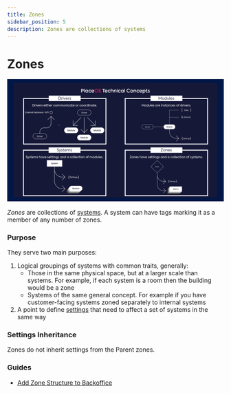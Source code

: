 ```yaml
---
title: Zones
sidebar_position: 5
description: Zones are collections of systems
---
```


# Zones

![](<../../.gitbook/assets/Jon's general slide deck.png>)

_Zones_ are collections of [systems](systems.md). A system can have tags marking it as a member of any number of zones.

### Purpose

They serve two main purposes:

1. Logical groupings of systems with common traits, generally:
   * Those in the same physical space, but at a larger scale than systems. For example, if each system is a room then the building would be a zone
   * Systems of the same general concept. For example if you have customer-facing systems zoned separately to internal systems
2. A point to define [settings](settings.md) that need to affect a set of systems in the same way

### Settings Inheritance

Zones do not inherit settings from the Parent zones.

### Guides

* [Add Zone Structure to Backoffice](../../tutorials/backoffice/add-zone-structure.md)
